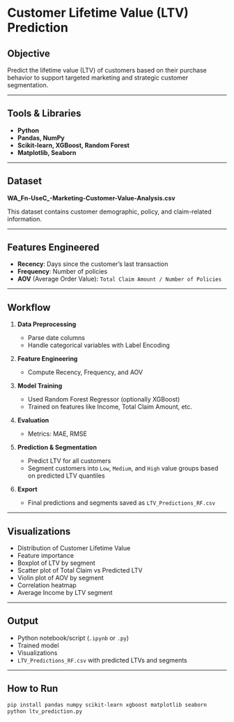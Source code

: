 # Customer Lifetime Value (LTV) Prediction

## Objective
Predict the lifetime value (LTV) of customers based on their purchase behavior to support targeted marketing and strategic customer segmentation.

---

## Tools & Libraries
- **Python**
- **Pandas, NumPy**
- **Scikit-learn, XGBoost, Random Forest**
- **Matplotlib, Seaborn**

---

## Dataset
**WA_Fn-UseC_-Marketing-Customer-Value-Analysis.csv**

This dataset contains customer demographic, policy, and claim-related information.

---

## Features Engineered
- **Recency**: Days since the customer’s last transaction
- **Frequency**: Number of policies
- **AOV** (Average Order Value): `Total Claim Amount / Number of Policies`

---

## Workflow

1. **Data Preprocessing**
   - Parse date columns
   - Handle categorical variables with Label Encoding

2. **Feature Engineering**
   - Compute Recency, Frequency, and AOV

3. **Model Training**
   - Used Random Forest Regressor (optionally XGBoost)
   - Trained on features like Income, Total Claim Amount, etc.

4. **Evaluation**
   - Metrics: MAE, RMSE

5. **Prediction & Segmentation**
   - Predict LTV for all customers
   - Segment customers into `Low`, `Medium`, and `High` value groups based on predicted LTV quantiles

6. **Export**
   - Final predictions and segments saved as `LTV_Predictions_RF.csv`

---

## Visualizations
- Distribution of Customer Lifetime Value
- Feature importance
- Boxplot of LTV by segment
- Scatter plot of Total Claim vs Predicted LTV
- Violin plot of AOV by segment
- Correlation heatmap
- Average Income by LTV segment

---

## Output
- Python notebook/script (`.ipynb` or `.py`)
- Trained model
- Visualizations
- `LTV_Predictions_RF.csv` with predicted LTVs and segments

---

## How to Run

```bash
pip install pandas numpy scikit-learn xgboost matplotlib seaborn
python ltv_prediction.py
